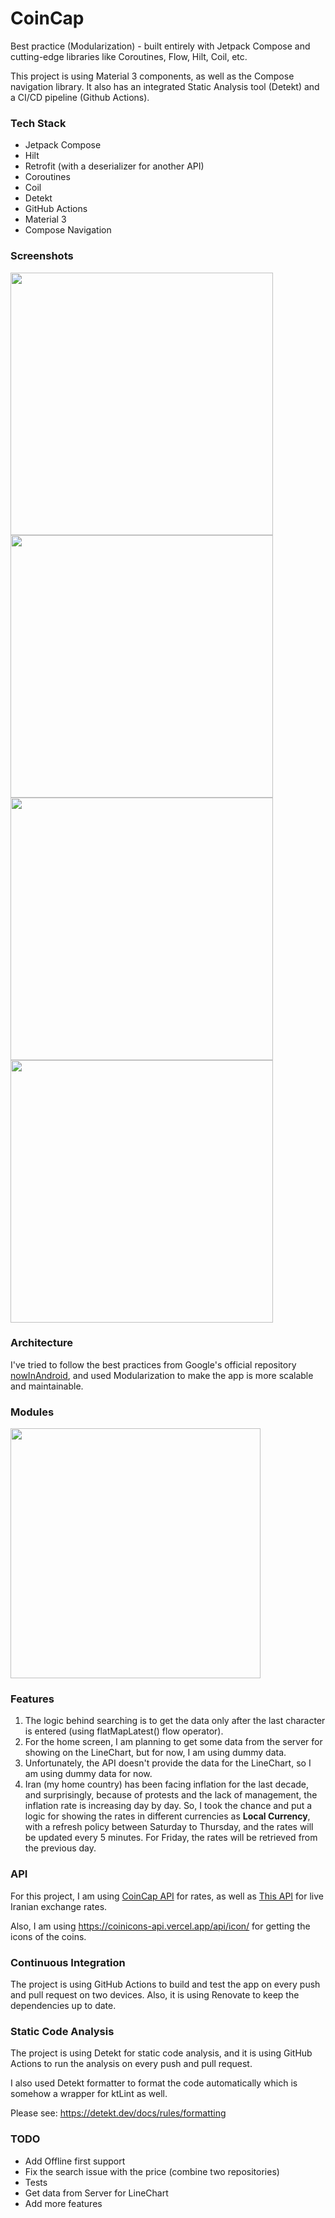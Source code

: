 # CoinCap

Best practice (Modularization) - built entirely with Jetpack Compose and cutting-edge libraries like
Coroutines, Flow, Hilt, Coil, etc.

This project is using Material 3 components, as well as the Compose navigation library. It also has
an integrated Static Analysis tool (Detekt) and a CI/CD pipeline (Github Actions).

### Tech Stack

- Jetpack Compose
- Hilt
- Retrofit (with a deserializer for another API)
- Coroutines
- Coil
- Detekt
- GitHub Actions
- Material 3
- Compose Navigation

### Screenshots

<p>
<img src="https://i.imgur.com/AJyBa70.png" height="420" />
<img src="https://i.imgur.com/O3DEBxa.png" height="420" />
<img src="https://i.imgur.com/n2rnMnD.png" height="420" />
<img src="https://i.imgur.com/TAgLVr2.png" height="420" />
</p>

### Architecture

I've tried to follow the best practices from Google's official
repository [nowInAndroid](https://github.com/android/nowinandroid), and used Modularization to make
the app is more scalable and maintainable.

### Modules

<img src="https://i.imgur.com/21DcyNY.png" width="400">

### Features

1. The logic behind searching is to get the data only after the last character is entered (using flatMapLatest() flow operator).
2. For the home screen, I am planning to get some data from the server for showing on the LineChart, but for
   now, I am using dummy data.
3. Unfortunately, the API doesn't provide the data for the LineChart, so I am using dummy data for
   now.
4. Iran (my home country) has been facing inflation for the last decade, and surprisingly, because
   of protests and the lack of management, the inflation rate is increasing day by day. So, I took
   the chance and put a logic for showing the rates in different currencies as **Local Currency**,
   with a refresh policy between Saturday to Thursday, and the rates will be updated every 5
   minutes. For Friday, the rates will be retrieved from the previous day.

### API

For this project, I am
using [CoinCap API](https://docs.coincap.io/#ee30bea9-bb6b-469d-958a-d3e35d442d7a) for rates, as
well as
[This API](https://bonbast-api.deta.dev/) for live Iranian exchange rates.

Also, I am using https://coinicons-api.vercel.app/api/icon/ for getting the icons of the coins.

### Continuous Integration

The project is using GitHub Actions to build and test the app on every push and pull request on two
devices. Also, it is using Renovate to keep the dependencies up to date.

### Static Code Analysis

The project is using Detekt for static code analysis, and it is using GitHub Actions to run the
analysis on every push and pull request.

I also used Detekt formatter to format the code automatically which is somehow a wrapper for ktLint
as well.

Please see: https://detekt.dev/docs/rules/formatting

### TODO

- Add Offline first support
- Fix the search issue with the price (combine two repositories)
- Tests
- Get data from Server for LineChart
- Add more features
